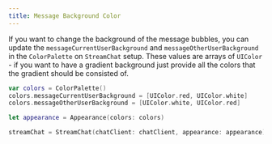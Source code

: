 ```yaml
---
title: Message Background Color
---
```


If you want to change the background of the message bubbles, you can update the `messageCurrentUserBackground` and `messageOtherUserBackground` in the `ColorPalette` on `StreamChat` setup. These values are arrays of `UIColor` - if you want to have a gradient background just provide all the colors that the gradient should be consisted of.

```swift
var colors = ColorPalette()
colors.messageCurrentUserBackground = [UIColor.red, UIColor.white]
colors.messageOtherUserBackground = [UIColor.white, UIColor.red]

let appearance = Appearance(colors: colors)

streamChat = StreamChat(chatClient: chatClient, appearance: appearance)
```

